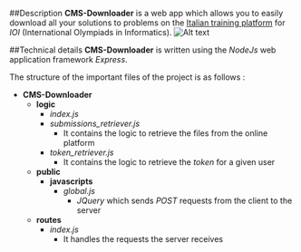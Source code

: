 ##Description
**CMS-Downloader** is a web app which allows you to easily download all your solutions to problems
on the [Italian training platform](http://cms.di.unipi.it) for *IOI* (International Olympiads in Informatics).
![Alt text](https://www.flickr.com/photos/136559306@N07/shares/7vv02Y)

##Technical details
**CMS-Downloader** is written using the *NodeJs* web application framework *Express*.

The structure of the important files of the project is as follows :

* **CMS-Downloader**
    * **logic**
        * *index.js*
        * *submissions_retriever.js*
            * It contains the logic to retrieve the files from the online platform
        * *token_retriever.js*
            * It contains the logic to retrieve the *token* for a given user
    * **public**
        * **javascripts**
            * *global.js*
                * *JQuery* which sends *POST* requests from the client to the server
    * **routes**
        * *index.js*
            * It handles the requests the server receives
    
